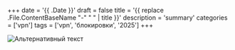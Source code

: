 +++
date = '{{ .Date }}'
draft = false
title = '{{ replace .File.ContentBaseName "-" " " | title }}'
description = 'summary'
categories = ['vpn']
tags = ['vpn', 'блокировки', '2025']
+++

![Альтернативный текст](https://<link>.jpeg)